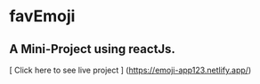 # favEmoji
## A Mini-Project using reactJs.
[ Click here to see live project ] (https://emoji-app123.netlify.app/)